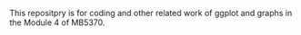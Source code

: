 This repositpry is for coding and other related work of ggplot and graphs in the Module 4 of MB5370. 

